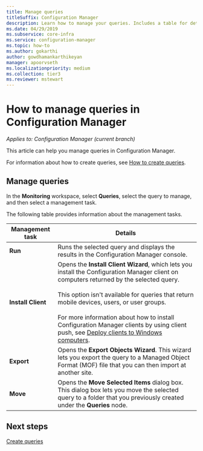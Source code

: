 ```yaml
---
title: Manage queries
titleSuffix: Configuration Manager
description: Learn how to manage your queries. Includes a table for detailed reference.
ms.date: 04/29/2019
ms.subservice: core-infra
ms.service: configuration-manager
ms.topic: how-to
ms.author: gokarthi
author: gowdhamankarthikeyan
manager: apoorvseth
ms.localizationpriority: medium
ms.collection: tier3
ms.reviewer: mstewart
---
```

# How to manage queries in Configuration Manager

*Applies to: Configuration Manager (current branch)*

This article can help you manage queries in Configuration Manager.

 For information about how to create queries, see [How to create queries](../../../core/servers/manage/create-queries.md).

## Manage queries
 In the **Monitoring** workspace, select **Queries**, select the query to manage, and then select a management task.

 The following table provides information about the management tasks.

|Management task|Details|
|---------------------|-------------|
|**Run**|Runs the selected query and displays the results in the Configuration Manager console.|
|**Install Client**|Opens the **Install Client Wizard**, which lets you install the Configuration Manager client on computers returned by the selected query.<br /><br /> This option isn't available for queries that return mobile devices, users, or user groups. <br /><br /> For more information about how to install Configuration Manager clients by using client push, see [Deploy clients to Windows computers](../../clients/deploy/deploy-clients-to-windows-computers.md).|
|**Export**|Opens the **Export Objects Wizard**. This wizard lets you export the query to a Managed Object Format (MOF) file that you can then import at another site.
|**Move**|Opens the **Move Selected Items** dialog box. This dialog box lets you move the selected query to a folder that you previously created under the **Queries** node.|

## Next steps
 [Create queries](../../../core/servers/manage/create-queries.md)
